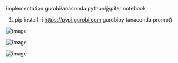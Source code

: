 implementation gurobi/anaconda python/jypiter notebook
1. pip install -i https://pypi.gurobi.com gurobipy (anaconda prompt)


![image](https://user-images.githubusercontent.com/29587190/150485879-cc85d450-a78b-4f31-b543-4682ca7c396e.png)

![image](https://user-images.githubusercontent.com/29587190/150771323-504572e0-3862-4220-b49b-1fa584be5a33.png)

![image](https://user-images.githubusercontent.com/29587190/150771491-c9d08a6d-19b6-408f-8f0d-d2ea879333c6.png)


